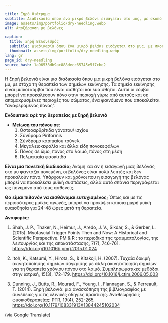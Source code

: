 ```yaml
---

title: Ξηρό διάτρημα
subtitle: Διαδικασία όπου ένα μικρό βελόνι εισάγεται στο μυς, με σκοπό την αντιμετώπιση των σημείων εκκίνησης. Τα σημεία εκκίνησης είναι μυϊκοί κόμβοι που είναι παρατηρήσιμοι και ευαίσθητοι στην πίεση. Αυτοί οι κόμβοι μπορούν να προκαλέσουν πόνο στην περιοχή γύρω τους και σε απομακρυσμένες περιοχές του σώματος, ένα φαινόμενο που ονομάζεται "αναφερόμενος πόνος".
image: assets/img/portfolio/dry-needling.webp
alt: Αποξήρανση με βελόνες

caption:
  title: Ξηρή Βελονισμός
  subtitle: Διαδικασία όπου ένα μικρό βελάκι εισάγεται στο μυς, με σκοπό να αντιμετωπίσει τα trigger points.
  thumbnail: assets/img/portfolio/dry-needling.webp
lang: gr
page_id: dry-needling
source_hash: 1a96538db9ac888decc65745e5f7cbe2
---
```

Η ξηρή βελονιά είναι μια διαδικασία όπου μια μικρή βελόνα εισάγεται στο μυ, με στόχο τη θεραπεία των σημείων εκκίνησης. Τα σημεία εκκίνησης είναι μυϊκοί κόμβοι που είναι αισθητοί και ευαίσθητοι. Αυτοί οι κόμβοι μπορεί να προκαλέσουν πόνο στην περιοχή γύρω από αυτούς και σε απομακρυσμένες περιοχές του σώματος, ένα φαινόμενο που αποκαλείται "αναφερόμενος πόνος".

**Ενδεικτικά εφέ της θεραπείας με ξηρή βελονιά**

- **Μείωση του πόνου σε**:
   1. Οστεοαρθρίτιδα γόνατου/ ισχίου
   2. Σύνδρομο Piriformis
   3. Σύνδρομο καρπιαίου τούνελ
   4. Μεγαλειοκεφαλία και άλλα είδη πονοκεφάλων
   5. Πόνος σε ώμο, πόνος στο λαιμό, πόνος στη μέση
   6. Πελματιαία φασκίτιδα

**Είναι μια πονετική διαδικασία;**
Ακόμη και αν η εισαγωγή μιας βελόνας στο μυ φαντάζει πονεμένη, οι βελόνες είναι πολύ λεπτές και δεν προκαλούν πόνο. Υπάρχουν και χρόνοι που η εισαγωγή της βελόνας μπορεί να προκαλέσει μυϊκή συσπάσεις, αλλά αυτό σπάνια περιγράφεται ως πονεμένο από τους ασθενείς.

**Θα είμαι πιθανόν να αισθάνομαι ευτυχισμένος;**
Όπως και με τις περισσότερες μυϊκές αγωγές, μπορεί να προκύψει κάποια μικρή μυϊκή ευαισθησία για 24-48 ώρες μετά τη θεραπεία.

**Αναφορές:**
1. Shah, J. P., Thaker, N., Heimur, J., Aredo, J. V., Sikdar, S., &
Gerber, L. (2015). Myofascial Trigger Points Then and Now: A
Historical and Scientific Perspective. PM & R : το περιοδικό της
τραυματολογίας, της λειτουργίας και της αποκατάστασης, 7(7), 746-761. https://doi.org/10.1016/j.pmrj.2015.01.024

2. Itoh, K., Katsumi, Y., Hirota, S., & Kitakoji, H. (2007).
Τυχαία δοκιμή ακινητοποίησης σημείων σύγκρισης με άλλη
ακινητοποίηση σημείων για τη θεραπεία χρόνιου πόνου στο λαιμό. Συμπληρωματικές μεθόδοι στην ιατρική, 15(3), 172-179. https://doi.org/10.1016/j.ctim.2006.05.003

3. Dunning, J., Butts, R., Mourad, F., Young, I., Flannagan, S., &
Perreault, T. (2014). Ξηρή βελονιά: μια ανασκόπηση της βιβλιογραφίας με συνέπειες για τις κλινικές οδηγίες πρακτικής. Αναθεωρήσεις φυσικοθεραπείας: PTR, 19(4), 252-265. https://doi.org/10.1179/108331913X13844245102034

(via Google Translate)